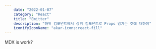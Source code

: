 ```yaml
---
    date: "2022-01-07"
    category: "React"
    title: "Emitter"
    description: "하위 컴포넌트에서 상위 컴포넌트로 Props 넘기는 것에 대하여"
    iconifyIconName: "akar-icons:react-fill"
---
```


<Mdx>MDX is work?</Mdx>
